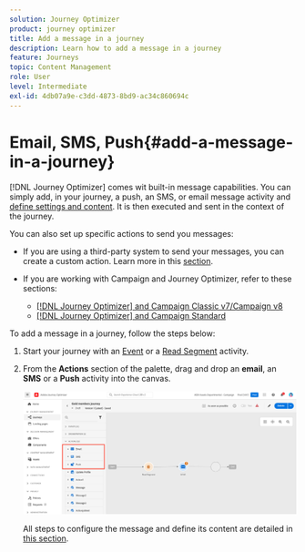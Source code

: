 ```yaml
---
solution: Journey Optimizer
product: journey optimizer
title: Add a message in a journey
description: Learn how to add a message in a journey
feature: Journeys
topic: Content Management
role: User
level: Intermediate
exl-id: 4db07a9e-c3dd-4873-8bd9-ac34c860694c
---
```

# Email, SMS, Push{#add-a-message-in-a-journey}

[!DNL Journey Optimizer] comes wit built-in message capabilities. You can simply add, in your journey, a push, an SMS, or email message activity and [define settings and content](../messages/messages-in-journeys.md). It is then executed and sent in the context of the journey.

You can also set up specific actions to send you messages:

* If you are using a third-party system to send your messages, you can create a custom action. Learn more in this [section](../action/action.md).

* If you are working with Campaign and Journey Optimizer, refer to these sections:

   * [[!DNL Journey Optimizer] and Campaign Classic v7/Campaign v8](../action/acc-action.md)
   * [[!DNL Journey Optimizer] and Campaign Standard](../action/acs-action.md)

To add a message in a journey, follow the steps below:

1. Start your journey with an [Event](general-events.md) or a [Read Segment](read-segment.md) activity.

1. From the **Actions** section of the palette, drag and drop an **email**, an **SMS** or a **Push** activity into the canvas.  

   ![](../messages/assets/add-a-message.png)


   All steps to configure the message and define its content are detailed in [this section](../messages/get-started-content.md).


